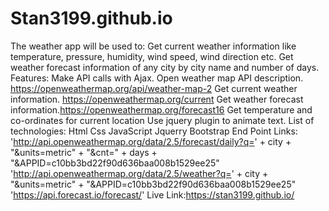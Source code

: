 # Stan3199.github.io
The weather app will be used to:
Get current weather information like temperature, pressure, humidity, wind speed, wind direction etc.
Get weather forecast information of any city by city name and number of days.
Features:
Make API calls with Ajax.
Open weather map API description. https://openweathermap.org/api/weather-map-2
Get current weather information. https://openweathermap.org/current
Get weather forecast information.https://openweathermap.org/forecast16
Get temperature and co-ordinates for current location 
Use jquery plugin to animate text.
List of technologies:
Html
Css
JavaScript 
Jquerry
Bootstrap
End Point Links:
'http://api.openweathermap.org/data/2.5/forecast/daily?q=' + city + "&units=metric" + "&cnt=" + days + "&APPID=c10bb3bd22f90d636baa008b1529ee25"
'http://api.openweathermap.org/data/2.5/weather?q=' + city + "&units=metric" + "&APPID=c10bb3bd22f90d636baa008b1529ee25"
'https://api.forecast.io/forecast/'
Live Link:https://stan3199.github.io/
